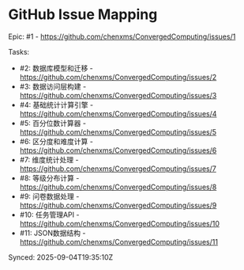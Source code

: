 # GitHub Issue Mapping

Epic: #1 - https://github.com/chenxms/ConvergedComputing/issues/1

Tasks:
- #2: 数据库模型和迁移 - https://github.com/chenxms/ConvergedComputing/issues/2
- #3: 数据访问层构建 - https://github.com/chenxms/ConvergedComputing/issues/3
- #4: 基础统计计算引擎 - https://github.com/chenxms/ConvergedComputing/issues/4
- #5: 百分位数计算器 - https://github.com/chenxms/ConvergedComputing/issues/5
- #6: 区分度和难度计算 - https://github.com/chenxms/ConvergedComputing/issues/6
- #7: 维度统计处理 - https://github.com/chenxms/ConvergedComputing/issues/7
- #8: 等级分布计算 - https://github.com/chenxms/ConvergedComputing/issues/8
- #9: 问卷数据处理 - https://github.com/chenxms/ConvergedComputing/issues/9
- #10: 任务管理API - https://github.com/chenxms/ConvergedComputing/issues/10
- #11: JSON数据结构 - https://github.com/chenxms/ConvergedComputing/issues/11

Synced: 2025-09-04T19:35:10Z
